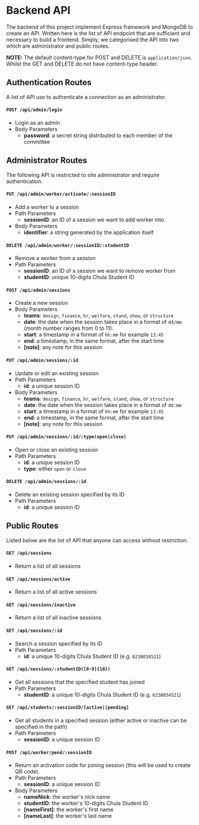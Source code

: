 # Backend API

The backend of this project implement Express framework and MongoDB to create an API. Written here is the list of API endpoint that are sufficient and necessary to build a frontend. Simply, we categorised the API into two which are administrator and public routes. 

**NOTE:** The default content-type for POST and DELETE is `application/json`. Whilst the GET and DELETE do not have content-type header.

## Authentication Routes

A list of API use to authenticate a connection as an administrator.

#### `POST /api/admin/login`
- Login as an admin
- Body Parameters
	- **password**: a secret string distributed to each member of the committee

## Administrator Routes

The following API is restricted to site administrator and require authentication. 

#### `PUT /api/admin/worker/activate/:sessionID`
- Add a worker to a session
- Path Parameters
	- **sessionID**:  an ID of a session we want to add worker into
- Body Parameters
	- **identifier**: a string generated by the application itself

#### `DELETE /api/admin/worker/:sessionID/:studentID`
- Remove a worker from a session
- Path Parameters
	- **sessionID**:  an ID of a session we want to remove worker from
	- **studentID**: unique 10-digits Chula Student ID

#### `POST /api/admin/sessions`
- Create a new session 
- Body Parameters
	- **teams**: `design`, `finance`, `hr`, `welfare`, `stand`, `show`, or `structure`
	- **date**: the date when the session takes place  in a format of `dd/mm` (month number ranges from 0 to 11). 
	- **start**:  a timestamp in a format of `hh:mm` for example `13:45`
	- **end**: a timestamp, in the same format, after the start time
	- **[note]**: any note for this session

#### `PUT /api/admin/sessions/:id`
- Update or edit an existing session
- Path Parameters
	- **id**: a unique session ID
- Body Parameters
	- **teams**: `design`, `finance`, `hr`, `welfare`, `stand`, `show`, or `structure`
	- **date**: the date when the session takes place in a format of `dd:mm`
	- **start**:  a timestamp in a format of `hh:mm` for example `13:45`
	- **end**: a timestamp, in the same format, after the start time
	- **[note]**: any note for this session

#### `PUT /api/admin/sessions/:id/:type(open|close)`
- Open or close an existing session
- Path Parameters
	- **id**: a unique session ID
	- **type**: either `open` or `close`

#### `DELETE /api/admin/sessions/:id`
- Delete an existing session specified by its ID
- Path Parameters
	- **id**: a unique session ID

## Public Routes

Listed below are the list of API that anyone can access without restriction.

#### `GET /api/sessions`
- Return a list of all sessions

#### `GET /api/sessions/active`
- Return a list of all active sessions

#### `GET /api/sessions/inactive`
- Return a list of all inactive sessions

#### `GET /api/sessions/:id`
- Search a session specified by its ID
- Path Parameters
	- **id**: a unique 10-digits Chula Student ID (e.g. `6238034521`)

#### `GET /api/sessions/:studentID([0-9]{10})`
- Get all sessions that the specified student has joined
- Path Parameters
	- **studentID**: a unique 10-digits Chula Student ID (e.g. `6238034521`)

#### `GET /api/students/:sessionID/[active||pending]` 
- Get all students in a specified session (either active or inactive can be specified in the path)
- Path Parameters
	- **sessionID**: a unique session ID

#### `POST /api/worker/pend/:sessionID`
- Return an activation code for joining session (this will be used to create QR code).
- Path Parameters
	- **sessionID**: a unique session ID
- Body Parameters
	- **nameNick**: the worker's nick name
	- **studentID**: the worker's 10-digits Chula Student ID
	- **[nameFirst]**: the worker's first name
	- **[nameLast]**: the worker's last name









